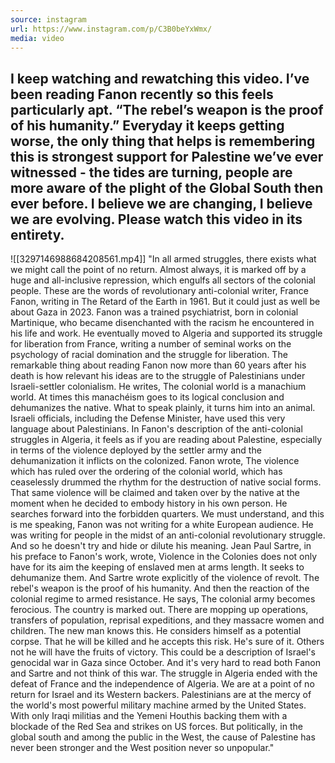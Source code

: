 ```yaml
---
source: instagram
url: https://www.instagram.com/p/C3B0beYxWmx/
media: video
---
```


## I keep watching and rewatching this video. I’ve been reading Fanon recently so this feels particularly apt. “The rebel’s weapon is the proof of his humanity.” Everyday it keeps getting worse, the only thing that helps is remembering this is strongest support for Palestine we’ve ever witnessed - the tides are turning, people are more aware of the plight of the Global South then ever before. I believe we are changing, I believe we are evolving. Please watch this video in its entirety.

![[3297146988684208561.mp4]]
"In all armed struggles, there exists what we might call the point of no return.
Almost always, it is marked off by a huge and all-inclusive repression,
which engulfs all sectors of the colonial people.
These are the words of revolutionary anti-colonial writer, France Fanon,
writing in The Retard of the Earth in 1961.
But it could just as well be about Gaza in 2023.
Fanon was a trained psychiatrist, born in colonial Martinique,
who became disenchanted with the racism he encountered in his life and work.
He eventually moved to Algeria and supported its struggle for liberation from France,
writing a number of seminal works on the psychology of racial domination
and the struggle for liberation.
The remarkable thing about reading Fanon now more than 60 years after his death
is how relevant his ideas are to the struggle of Palestinians
under Israeli-settler colonialism.
He writes,
The colonial world is a manachium world.
At times this manachéism goes to its logical conclusion
and dehumanizes the native.
What to speak plainly, it turns him into an animal.
Israeli officials, including the Defense Minister,
have used this very language about Palestinians.
In Fanon's description of the anti-colonial struggles in Algeria,
it feels as if you are reading about Palestine,
especially in terms of the violence deployed by the settler army
and the dehumanization it inflicts on the colonized.
Fanon wrote,
The violence which has ruled over the ordering of the colonial world,
which has ceaselessly drummed the rhythm for the destruction
of native social forms.
That same violence will be claimed and taken over by the native
at the moment when he decided to embody history in his own person.
He searches forward into the forbidden quarters.
We must understand,
and this is me speaking,
Fanon was not writing for a white European audience.
He was writing for people in the midst of an anti-colonial revolutionary struggle.
And so he doesn't try and hide or dilute his meaning.
Jean Paul Sartre, in his preface to Fanon's work, wrote,
Violence in the Colonies does not only have for its aim
the keeping of enslaved men at arms length.
It seeks to dehumanize them.
And Sartre wrote explicitly of the violence of revolt.
The rebel's weapon is the proof of his humanity.
And then the reaction of the colonial regime to armed resistance.
He says,
The colonial army becomes ferocious.
The country is marked out.
There are mopping up operations, transfers of population,
reprisal expeditions,
and they massacre women and children.
The new man knows this.
He considers himself as a potential corpse.
That he will be killed and he accepts this risk.
He's sure of it.
Others not he will have the fruits of victory.
This could be a description of Israel's genocidal war in Gaza since October.
And it's very hard to read both Fanon and Sartre and not think of this war.
The struggle in Algeria ended with the defeat of France and the independence of Algeria.
We are at a point of no return for Israel and its Western backers.
Palestinians are at the mercy of the world's most powerful military machine
armed by the United States.
With only Iraqi militias and the Yemeni Houthis backing them with a blockade of the Red Sea
and strikes on US forces.
But politically, in the global south and among the public in the West,
the cause of Palestine has never been stronger and the West position never so unpopular."

